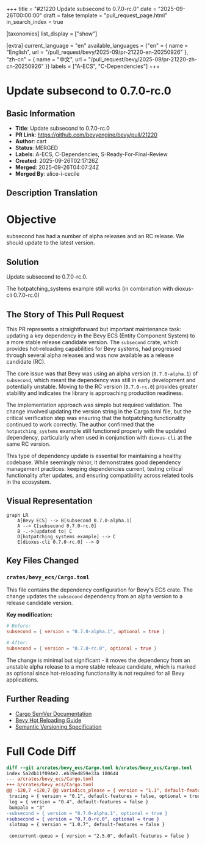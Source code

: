 +++
title = "#21220 Update subsecond to 0.7.0-rc.0"
date = "2025-09-26T00:00:00"
draft = false
template = "pull_request_page.html"
in_search_index = true

[taxonomies]
list_display = ["show"]

[extra]
current_language = "en"
available_languages = {"en" = { name = "English", url = "/pull_request/bevy/2025-09/pr-21220-en-20250926" }, "zh-cn" = { name = "中文", url = "/pull_request/bevy/2025-09/pr-21220-zh-cn-20250926" }}
labels = ["A-ECS", "C-Dependencies"]
+++

# Update subsecond to 0.7.0-rc.0

## Basic Information
- **Title**: Update subsecond to 0.7.0-rc.0
- **PR Link**: https://github.com/bevyengine/bevy/pull/21220
- **Author**: cart
- **Status**: MERGED
- **Labels**: A-ECS, C-Dependencies, S-Ready-For-Final-Review
- **Created**: 2025-09-26T02:17:26Z
- **Merged**: 2025-09-26T04:07:24Z
- **Merged By**: alice-i-cecile

## Description Translation

# Objective

subsecond has had a number of alpha releases and an RC release. We should update to the latest version.

## Solution

Update subsecond to 0.7.0-rc.0.

The hotpatching_systems example still works (in combination with dioxus-cli 0.7.0-rc.0)

## The Story of This Pull Request

This PR represents a straightforward but important maintenance task: updating a key dependency in the Bevy ECS (Entity Component System) to a more stable release candidate version. The `subsecond` crate, which provides hot-reloading capabilities for Bevy systems, had progressed through several alpha releases and was now available as a release candidate (RC).

The core issue was that Bevy was using an alpha version (`0.7.0-alpha.1`) of `subsecond`, which meant the dependency was still in early development and potentially unstable. Moving to the RC version (`0.7.0-rc.0`) provides greater stability and indicates the library is approaching production readiness.

The implementation approach was simple but required validation. The change involved updating the version string in the Cargo.toml file, but the critical verification step was ensuring that the hotpatching functionality continued to work correctly. The author confirmed that the `hotpatching_systems` example still functioned properly with the updated dependency, particularly when used in conjunction with `dioxus-cli` at the same RC version.

This type of dependency update is essential for maintaining a healthy codebase. While seemingly minor, it demonstrates good dependency management practices: keeping dependencies current, testing critical functionality after updates, and ensuring compatibility across related tools in the ecosystem.

## Visual Representation

```mermaid
graph LR
    A[Bevy ECS] --> B[subsecond 0.7.0-alpha.1]
    A --> C[subsecond 0.7.0-rc.0]
    B -.->|updated to| C
    D[hotpatching_systems example] --> C
    E[dioxus-cli 0.7.0-rc.0] --> D
```

## Key Files Changed

### `crates/bevy_ecs/Cargo.toml`

This file contains the dependency configuration for Bevy's ECS crate. The change updates the `subsecond` dependency from an alpha version to a release candidate version.

**Key modification:**
```toml
# Before:
subsecond = { version = "0.7.0-alpha.1", optional = true }

# After:
subsecond = { version = "0.7.0-rc.0", optional = true }
```

The change is minimal but significant - it moves the dependency from an unstable alpha release to a more stable release candidate, which is marked as optional since hot-reloading functionality is not required for all Bevy applications.

## Further Reading

- [Cargo SemVer Documentation](https://doc.rust-lang.org/cargo/reference/semver.html)
- [Bevy Hot Reloading Guide](https://bevyengine.org/learn/quick-start/advanced/hot-reloading/)
- [Semantic Versioning Specification](https://semver.org/)

# Full Code Diff

```diff
diff --git a/crates/bevy_ecs/Cargo.toml b/crates/bevy_ecs/Cargo.toml
index 5a2db11f094e2..eb39ed859e33a 100644
--- a/crates/bevy_ecs/Cargo.toml
+++ b/crates/bevy_ecs/Cargo.toml
@@ -120,7 +120,7 @@ variadics_please = { version = "1.1", default-features = false }
 tracing = { version = "0.1", default-features = false, optional = true }
 log = { version = "0.4", default-features = false }
 bumpalo = "3"
-subsecond = { version = "0.7.0-alpha.1", optional = true }
+subsecond = { version = "0.7.0-rc.0", optional = true }
 slotmap = { version = "1.0.7", default-features = false }
 
 concurrent-queue = { version = "2.5.0", default-features = false }
```